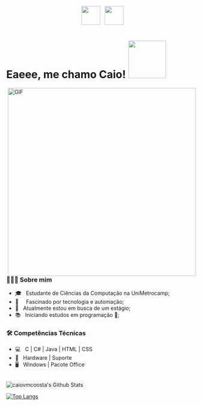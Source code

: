 <p align="center">
&nbsp; <a href="https://www.linkedin.com/in/caiovmcoosta/" target="_blank" rel="noopener noreferrer"><img src="https://img.icons8.com/plasticine/100/000000/linkedin.png" width="50" /></a>
&nbsp; <a href="mailto:caiocoosta2808@gmail.com" target="_blank" rel="noopener noreferrer"><img src="https://img.icons8.com/plasticine/100/000000/gmail.png"  width="50" /></a>
</p>

<h1> Eaeee, me chamo Caio! <img src="https://media.giphy.com/media/88jicn4wzUU6NC0iPQ/giphy-downsized.gif" width="100"></h1>
<img align="right" alt="GIF" src="https://pa1.narvii.com/6484/b93255da56ec60939e2e209dd48a8b69a1194981_hq.gif" width="500"/>

<h3> 👨🏻‍💻 Sobre mim </h3>

- 🎓 &nbsp; Estudante de Ciências da Computação na UniMetrocamp;
- 📱 &nbsp; &nbsp; Fascinado por tecnologia e automação;
- 💼 &nbsp; Atualmente estou em busca de um estágio;
- 📚 &nbsp; Iniciando estudos em programação 🤩;

<h3>🛠 Competências Técnicas</h3>

- 💻 &nbsp; C | C# | Java | HTML | CSS
- 🔧 &nbsp; Hardware | Suporte
- 🖥 &nbsp; Windows | Pacote Office 

<br>

<img align="center" src="https://github-readme-stats-anuraghazra1.vercel.app/api?username=caiovmcoosta&include_all_commits=true&count_private=true&show_icons=true&line_height=20&title_color=7A7ADB&icon_color=2234AE&text_color=D3D3D3&bg_color=0,000000,130F40" alt="caiovmcoosta's Github Stats">

</br>

[![Top Langs](https://github-readme-stats-anuraghazra1.vercel.app/api/top-langs/?username=caiovmcoosta&layout=compact&text_color=daf7dc&bg_color=151515)](https://github.com/caiovmcoosta/github-readme-stats)
